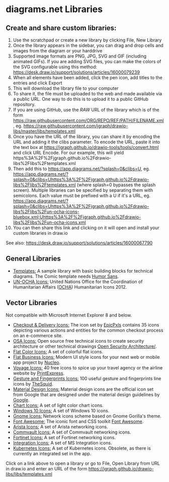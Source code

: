 # diagrams.net Libraries

## Create and share custom libraries:

1. Use the scratchpad or create a new library by clicking File, New Library
2. Once the library appears in the sidebar, you can drag and drop cells and images from the diagram or your harddrive
3. Supported image formats are PNG, JPG, SVG and GIF (including animated GIFs). If you are adding SVG files, you can make the colors of the SVG configurable using this method: https://desk.draw.io/support/solutions/articles/16000079239
4. When all elements have been added, click the pen icon, add titles to the entries and click Export
5. This will download the library file to your computer
6. To share it, the file must be uploaded to the web and made available via a public URL. One way to do this is to upload it to a public GitHub repository.
7. If you are using GitHub, use the _RAW_ URL of the library which is of the form https://raw.githubusercontent.com/ORG/REPO/REF/PATH/FILENAME.xml, eg. https://raw.githubusercontent.com/jgraph/drawio-libs/master/libs/templates.xml
8. Once you have the URL of the library, you can share it by encoding the URL and adding it the clibs parameter. To encode the URL, paste it into the text box at https://jgraph.github.io/drawio-tools/tools/convert.html and click URL Encode. For our example, this will yield https%3A%2F%2Fjgraph.github.io%2Fdrawio-libs%2Flibs%2Ftemplates.xml
9. Then add this to https://app.diagrams.net/?splash=0&clibs=U, eg. https://app.diagrams.net/?splash=0&clibs=Uhttps%3A%2F%2Fjgraph.github.io%2Fdrawio-libs%2Flibs%2Ftemplates.xml (where splash=0 bypasses the splash screen). Multiple libraries can be specified by separating them with semicolons. Each value must be prefixed with a U if it's a URL, eg. https://app.diagrams.net/?splash=0&clibs=Uhttps%3A%2F%2Fjgraph.github.io%2Fdrawio-libs%2Flibs%2Fun-ocha-icons-bluebox.xml;Uhttps%3A%2F%2Fjgraph.github.io%2Fdrawio-libs%2Flibs%2Fun-ocha-icons.xml
10. You can then share this link and clicking on it will open and install your custom libraries in draw.io

See also: https://desk.draw.io/support/solutions/articles/16000067790

## General Libraries

* <a href="https://app.diagrams.net/?splash=0&clibs=Uhttps%3A%2F%2Fjgraph.github.io%2Fdrawio-libs%2Flibs%2Ftemplates.xml" target="_blank">Templates:</a> A sample library with basic building blocks for technical diagrams. The Comic template needs <a href="http://antiyawn.com/uploads/humorsans.html" target="_blank">Humor Sans</a>.
* <a href="https://app.diagrams.net/?splash=0&clibs=Uhttps%3A%2F%2Fjgraph.github.io%2Fdrawio-libs%2Flibs%2Fun-ocha-icons-bluebox.xml;Uhttps%3A%2F%2Fjgraph.github.io%2Fdrawio-libs%2Flibs%2Fun-ocha-icons.xml" target="_blank">UN-OCHA Icons:</a> United Nations Office for the Coordination of Humanitarian Affairs (<a href="http://www.unocha.org" target="_blank">OCHA</a>) Humanitarian Icons 2012.

## Vector Libraries

Not compatible with Microsoft Internet Explorer 8 and below.

* <a href="https://app.diagrams.net/?splash=0&clibs=Uhttps%3A%2F%2Fjgraph.github.io%2Fdrawio-libs%2Flibs%2Fdelivery-icons.xml" target="_blank">Checkout & Delivery Icons:</a> The icon set by <a href="http://www.epicpxls.com/" target="_blank">EpicPxls</a> contains 35 icons depicting various actions and entities for the common checkout process on an e-commerce site.
* <a href="https://app.diagrams.net/?splash=0&clibs=Uhttps%3A%2F%2Fjgraph.github.io%2Fdrawio-libs%2Flibs%2Fosa-icons.xml" target="_blank">OSA Icons:</a> Open source free technical icons to create security architecture or other technical drawings <a href="http://www.opensecurityarchitecture.org/cms/library/icon-library" target="_blank">Open Security Architecture/</a>.
* <a href="https://app.diagrams.net/?splash=0&clibs=Uhttps%3A%2F%2Fjgraph.github.io%2Fdrawio-libs%2Flibs%2Fflat-color-icons.xml" target="_blank">Flat Color Icons:</a> A set of colorful flat icons.
* <a href="https://app.diagrams.net/?splash=0&clibs=Uhttps%3A%2F%2Fjgraph.github.io%2Fdrawio-libs%2Flibs%2Fnc-business-icons.xml" target="_blank">Flat Business Icons:</a> Modern UI style icons for your next web or mobile app project by <a href="https://nucleoapp.com/" target="_blank">Nucleo</a>.
* <a href="https://app.diagrams.net/?splash=0&clibs=Uhttps%3A%2F%2Fjgraph.github.io%2Fdrawio-libs%2Flibs%2Fvoyage-icons.xml" target="_blank">Voyage Icons:</a> 40 free icons to spice up your travel agency or the airline website by <a href="http://www.printexpress.co.uk/" target="_blank">PrintExpress</a>.
* <a href="https://app.diagrams.net/?splash=0&clibs=Uhttps%3A%2F%2Fjgraph.github.io%2Fdrawio-libs%2Flibs%2Fgesture-icons.xml" target="_blank">Gesture and Fingerprints Icons:</a> 100 useful gesture and fingerprints line icons by <a href="http://thesquid.ink/flat-icons/" target="_blank">TheSquid</a>.
* <a href="https://app.diagrams.net/?splash=0&clibs=Uhttps%3A%2F%2Fjgraph.github.io%2Fdrawio-libs%2Flibs%2Fmaterial-design-icons.xml" target="_blank">Material Design Icons:</a> Material design icons are the official icon set from Google that are designed under the material design guidelines by <a href="https://design.google.com/icons/" target="_blank">Google</a>.
* <a href="https://app.diagrams.net/?splash=0&clibs=Uhttps%3A%2F%2Fjgraph.github.io%2Fdrawio-libs%2Flibs%2Fchart-icons.xml" target="_blank">Chart Icons:</a> A set of light color chart icons.
* <a href="https://app.diagrams.net/?splash=0&clibs=Uhttps%3A%2F%2Fjgraph.github.io%2Fdrawio-libs%2Flibs%2Fwindows-10-icons.xml" target="_blank">Windows 10 Icons:</a> A set of Windows 10 icons.
* <a href="https://app.diagrams.net/?splash=0&clibs=Uhttps%3A%2F%2Fjgraph.github.io%2Fdrawio-libs%2Flibs%2Fgnome-icons.xml" target="_blank">Gnome Icons:</a> Network icons scheme based on Gnome Gorilla's theme.
* <a href="https://app.diagrams.net/?splash=0&clibs=Uhttps%3A%2F%2Fjgraph.github.io%2Fdrawio-libs%2Flibs%2Ffont-awesome.xml" target="_blank">Font Awesome:</a> The iconic font and CSS toolkit <a href="https://fortawesome.github.io/Font-Awesome/" target="_blank">Font Awesome</a>.
* <a href="https://app.diagrams.net/?splash=0&clibs=Uhttps%3A%2F%2Fjgraph.github.io%2Fdrawio-libs%2Flibs%2Farista.xml" target="_blank">Arista Icons:</a> A set of Arista networking icons.
* <a href="https://app.diagrams.net/?splash=0&clibs=Uhttps%3A%2F%2Fjgraph.github.io%2Fdrawio-libs%2Flibs%2Fcommvault%2Fcvlt-badges.xml;Uhttps%3A%2F%2Fjgraph.github.io%2Fdrawio-libs%2Flibs%2Fcommvault%2Fcvlt-infrastructure.xml;Uhttps%3A%2F%2Fjgraph.github.io%2Fdrawio-libs%2Flibs%2Fcommvault%2Fcvlt-objects.xml;Uhttps%3A%2F%2Fjgraph.github.io%2Fdrawio-libs%2Flibs%2Fcommvault%2Fcvlt-protected-clients.xml" target="_blank">Commvault Icons:</a> A set of Commvault networking icons.
* <a href="https://app.diagrams.net/?splash=0&clibs=
Uhttps%3A%2F%2Fjgraph.github.io%2Fdrawio-libs%2Flibs%2Ffortinet%2Ffortinet-buildings.xml;
Uhttps%3A%2F%2Fjgraph.github.io%2Fdrawio-libs%2Flibs%2Ffortinet%2Ffortinet-cloud.xml;
Uhttps%3A%2F%2Fjgraph.github.io%2Fdrawio-libs%2Flibs%2Ffortinet%2Ffortinet-connector-devops-api.xml;
Uhttps%3A%2F%2Fjgraph.github.io%2Fdrawio-libs%2Flibs%2Ffortinet%2Ffortinet-devices.xml;
Uhttps%3A%2F%2Fjgraph.github.io%2Fdrawio-libs%2Flibs%2Ffortinet%2Ffortinet-features.xml;
Uhttps%3A%2F%2Fjgraph.github.io%2Fdrawio-libs%2Flibs%2Ffortinet%2Ffortinet-generic-devices.xml;
Uhttps%3A%2F%2Fjgraph.github.io%2Fdrawio-libs%2Flibs%2Ffortinet%2Ffortinet-generic-products.xml;
Uhttps%3A%2F%2Fjgraph.github.io%2Fdrawio-libs%2Flibs%2Ffortinet%2Ffortinet-generic-technology.xml;
Uhttps%3A%2F%2Fjgraph.github.io%2Fdrawio-libs%2Flibs%2Ffortinet%2Ffortinet-ot-and-iot.xml;
Uhttps%3A%2F%2Fjgraph.github.io%2Fdrawio-libs%2Flibs%2Ffortinet%2Ffortinet-people-and-noc-soc.xml;
Uhttps%3A%2F%2Fjgraph.github.io%2Fdrawio-libs%2Flibs%2Ffortinet%2Ffortinet-people-and-red-blue-team.xml;
Uhttps%3A%2F%2Fjgraph.github.io%2Fdrawio-libs%2Flibs%2Ffortinet%2Ffortinet-platform-core-elements.xml;
Uhttps%3A%2F%2Fjgraph.github.io%2Fdrawio-libs%2Flibs%2Ffortinet%2Ffortinet-products.xml;
Uhttps%3A%2F%2Fjgraph.github.io%2Fdrawio-libs%2Flibs%2Ffortinet%2Ffortinet-saas-family-of-offerings.xml;
Uhttps%3A%2F%2Fjgraph.github.io%2Fdrawio-libs%2Flibs%2Ffortinet%2Ffortinet-solutions-and-deployment-scenarios.xml;
Uhttps%3A%2F%2Fjgraph.github.io%2Fdrawio-libs%2Flibs%2Ffortinet%2Ffortinet-threats-and-threat-services.xml;
Uhttps%3A%2F%2Fjgraph.github.io%2Fdrawio-libs%2Flibs%2Ffortinet%2Ffortinet-vertical-related.xml;
Uhttps%3A%2F%2Fjgraph.github.io%2Fdrawio-libs%2Flibs%2Ffortinet%2Ffortinet-vm-components.xml
" target="_blank">Fortinet Icons:</a> A set of Fortinet networking icons.
* <a href="https://app.diagrams.net/?splash=0&clibs=
Uhttps%3A%2F%2Fjgraph.github.io%2Fdrawio-libs%2Flibs%2Fintegration%2Fadditional-or-support.xml;
Uhttps%3A%2F%2Fjgraph.github.io%2Fdrawio-libs%2Flibs%2Fintegration%2Fai-machine-learning.xml;
Uhttps%3A%2F%2Fjgraph.github.io%2Fdrawio-libs%2Flibs%2Fintegration%2Fapps-and-system-logos.xml;
Uhttps%3A%2F%2Fjgraph.github.io%2Fdrawio-libs%2Flibs%2Fintegration%2Fazure.xml;
Uhttps%3A%2F%2Fjgraph.github.io%2Fdrawio-libs%2Flibs%2Fintegration%2Fazure-additional-or-support.xml;
Uhttps%3A%2F%2Fjgraph.github.io%2Fdrawio-libs%2Flibs%2Fintegration%2Fbuildings.xml;
Uhttps%3A%2F%2Fjgraph.github.io%2Fdrawio-libs%2Flibs%2Fintegration%2Fdatabases.xml;
Uhttps%3A%2F%2Fjgraph.github.io%2Fdrawio-libs%2Flibs%2Fintegration%2Fdeprecated.xml;
Uhttps%3A%2F%2Fjgraph.github.io%2Fdrawio-libs%2Flibs%2Fintegration%2Fdeveloper.xml;
Uhttps%3A%2F%2Fjgraph.github.io%2Fdrawio-libs%2Flibs%2Fintegration%2Fdevices.xml;
Uhttps%3A%2F%2Fjgraph.github.io%2Fdrawio-libs%2Flibs%2Fintegration%2Ffiles.xml;
Uhttps%3A%2F%2Fjgraph.github.io%2Fdrawio-libs%2Flibs%2Fintegration%2Fgeneric.xml;
Uhttps%3A%2F%2Fjgraph.github.io%2Fdrawio-libs%2Flibs%2Fintegration%2Finfrastructure.xml;
Uhttps%3A%2F%2Fjgraph.github.io%2Fdrawio-libs%2Flibs%2Fintegration%2Fintegration.xml;
Uhttps%3A%2F%2Fjgraph.github.io%2Fdrawio-libs%2Flibs%2Fintegration%2Fintegration-patterns.xml;
Uhttps%3A%2F%2Fjgraph.github.io%2Fdrawio-libs%2Flibs%2Fintegration%2Fiot-devices.xml;
Uhttps%3A%2F%2Fjgraph.github.io%2Fdrawio-libs%2Flibs%2Fintegration%2Foffice365.xml;
Uhttps%3A%2F%2Fjgraph.github.io%2Fdrawio-libs%2Flibs%2Fintegration%2Fothers.xml;
Uhttps%3A%2F%2Fjgraph.github.io%2Fdrawio-libs%2Flibs%2Fintegration%2Fpowerapps-and-flows.xml;
Uhttps%3A%2F%2Fjgraph.github.io%2Fdrawio-libs%2Flibs%2Fintegration%2Fpower-bi.xml;
Uhttps%3A%2F%2Fjgraph.github.io%2Fdrawio-libs%2Flibs%2Fintegration%2Fsap.xml;
Uhttps%3A%2F%2Fjgraph.github.io%2Fdrawio-libs%2Flibs%2Fintegration%2Fservers.xml;
Uhttps%3A%2F%2Fjgraph.github.io%2Fdrawio-libs%2Flibs%2Fintegration%2Fusers-and-roles.xml
" target="_blank">Integration Icons:</a> A set of MS Integration icons.
* <a href="https://app.diagrams.net/?splash=0&clibs=Uhttps%3A%2F%2Fjgraph.github.io%2Fdrawio-libs%2Flibs%2Fkubernetes.xml" target="_blank">Kubernetes Icons:</a> A set of Kubernetes icons. Obsolete, as there is currently an integrated set in the app.

Click on a link above to open a library or go to File, Open Library from URL in draw.io and enter an URL of the form https://jgraph.github.io/drawio-libs/libs/templates.xml
